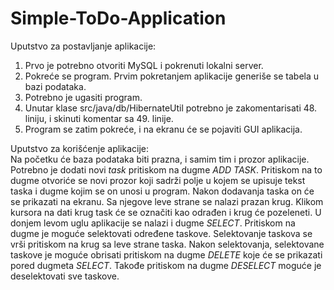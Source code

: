 # Simple-ToDo-Application

Uputstvo za postavljanje aplikacije:
1. Prvo je potrebno otvoriti MySQL i pokrenuti lokalni server.
2. Pokreće se program. Prvim pokretanjem aplikacije generiše se tabela u bazi podataka.
3. Potrebno je ugasiti program.
4. Unutar klase src/java/db/HibernateUtil potrebno je zakomentarisati 48. liniju, i skinuti komentar sa 49. linije.
5. Program se zatim pokreće, i na ekranu će se pojaviti GUI aplikacija.

Uputstvo za korišćenje aplikacije:  
Na početku će baza podataka biti prazna, i samim tim i prozor aplikacije. Potrebno je dodati novi <i>task</i> pritiskom na dugme <i>ADD TASK</i>.
Pritiskom na to dugme otvoriće se novi prozor koji sadrži polje u kojem se upisuje tekst taska i dugme kojim se on unosi u program.
Nakon dodavanja taska on će se prikazati na ekranu. Sa njegove leve strane se nalazi prazan krug. Klikom kursora na dati krug task će se označiti kao odrađen i krug će pozeleneti.
U donjem levom uglu aplikacije se nalazi i dugme <i>SELECT</i>. Pritiskom na dugme je moguće selektovati određene taskove. Selektovanje taskova se vrši pritiskom na krug sa leve strane taska.
Nakon selektovanja, selektovane taskove je moguće obrisati pritiskom na dugme <i>DELETE</i> koje će se prikazati pored dugmeta <i>SELECT</i>.
Takođe pritiskom na dugme <i>DESELECT</i> moguće je deselektovati sve taskove.
